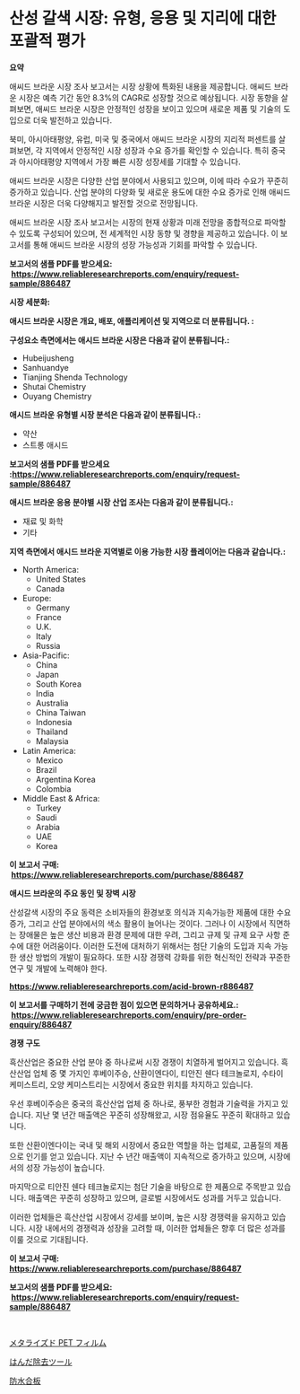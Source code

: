 <p><h1>산성 갈색 시장: 유형, 응용 및 지리에 대한 포괄적 평가</h1></p><p><strong>요약</strong></p>
<p><p>애씨드 브라운 시장 조사 보고서는 시장 상황에 특화된 내용을 제공합니다. 애씨드 브라운 시장은 예측 기간 동안 8.3%의 CAGR로 성장할 것으로 예상됩니다. 시장 동향을 살펴보면, 애씨드 브라운 시장은 안정적인 성장을 보이고 있으며 새로운 제품 및 기술의 도입으로 더욱 발전하고 있습니다.</p><p>북미, 아시아태평양, 유럽, 미국 및 중국에서 애씨드 브라운 시장의 지리적 퍼센트를 살펴보면, 각 지역에서 안정적인 시장 성장과 수요 증가를 확인할 수 있습니다. 특히 중국과 아시아태평양 지역에서 가장 빠른 시장 성장세를 기대할 수 있습니다.</p><p>애씨드 브라운 시장은 다양한 산업 분야에서 사용되고 있으며, 이에 따라 수요가 꾸준히 증가하고 있습니다. 산업 분야의 다양화 및 새로운 용도에 대한 수요 증가로 인해 애씨드 브라운 시장은 더욱 다양해지고 발전할 것으로 전망됩니다.</p><p>애씨드 브라운 시장 조사 보고서는 시장의 현재 상황과 미래 전망을 종합적으로 파악할 수 있도록 구성되어 있으며, 전 세계적인 시장 동향 및 경향을 제공하고 있습니다. 이 보고서를 통해 애씨드 브라운 시장의 성장 가능성과 기회를 파악할 수 있습니다.</p></p>
<p><strong>보고서의 샘플 PDF를 받으세요: &nbsp;<a href="https://www.reliableresearchreports.com/enquiry/request-sample/886487">https://www.reliableresearchreports.com/enquiry/request-sample/886487</a></strong></p>
<p><strong>시장 세분화:</strong></p>
<p><strong> 애시드 브라운 시장은 개요, 배포, 애플리케이션 및 지역으로 더 분류됩니다. :</strong></p>
<p><strong>구성요소 측면에서는 애시드 브라운 시장은 다음과 같이 분류됩니다.:</strong></p>
<p><ul><li>Hubeijusheng</li><li>Sanhuandye</li><li>Tianjing Shenda Technology</li><li>Shutai Chemistry</li><li>Ouyang Chemistry</li></ul></p>
<p><strong> 애시드 브라운 유형별 시장 분석은 다음과 같이 분류됩니다.:</strong></p>
<p><ul><li>약산</li><li>스트롱 애시드</li></ul></p>
<p><strong>보고서의 샘플 PDF를 받으세요 :<a href="https://www.reliableresearchreports.com/enquiry/request-sample/886487">https://www.reliableresearchreports.com/enquiry/request-sample/886487</a></strong></p>
<p><strong> 애시드 브라운 응용 분야별 시장 산업 조사는 다음과 같이 분류됩니다.:</strong></p>
<p><ul><li>재료 및 화학</li><li>기타</li></ul></p>
<p><strong>지역 측면에서 애시드 브라운 지역별로 이용 가능한 시장 플레이어는 다음과 같습니다.:</strong></p>
<p><ul>
    <li>
        North America:
        <ul>
            <li>United States</li>
            <li>Canada</li>
        </ul>
    </li>
    <li>
        Europe:
        <ul>
            <li>Germany</li>
            <li>France</li>
            <li>U.K.</li>
            <li>Italy</li>
            <li>Russia</li>
        </ul>
    </li>
    <li>
        Asia-Pacific:
        <ul>
            <li>China</li>
            <li>Japan</li>
            <li>South Korea</li>
            <li>India</li>
            <li>Australia</li>
            <li>China Taiwan</li>
            <li>Indonesia</li>
            <li>Thailand</li>
            <li>Malaysia</li>
        </ul>
    </li>
    <li>
        Latin America:
        <ul>
            <li>Mexico</li>
            <li>Brazil</li>
            <li>Argentina Korea</li>
            <li>Colombia</li>
        </ul>
    </li>
    <li>
        Middle East & Africa:
        <ul>
            <li>Turkey</li>
            <li>Saudi</li>
            <li>Arabia</li>
            <li>UAE</li>
            <li>Korea</li>
        </ul>
    </li>
    </ul></p>
<p><strong>이 보고서 구매: &nbsp;<a href="https://www.reliableresearchreports.com/purchase/886487">https://www.reliableresearchreports.com/purchase/886487</a></strong></p>
<p><strong>애시드 브라운의 주요 동인 및 장벽 시장</strong></p>
<p><p>산성갈색 시장의 주요 동력은 소비자들의 환경보호 의식과 지속가능한 제품에 대한 수요 증가, 그리고 산업 분야에서의 색소 활용이 늘어나는 것이다. 그러나 이 시장에서 직면하는 장애물은 높은 생산 비용과 환경 문제에 대한 우려, 그리고 규제 및 규제 요구 사항 준수에 대한 어려움이다. 이러한 도전에 대처하기 위해서는 첨단 기술의 도입과 지속 가능한 생산 방법의 개발이 필요하다. 또한 시장 경쟁력 강화를 위한 혁신적인 전략과 꾸준한 연구 및 개발에 노력해야 한다.</p></p>
<p><strong><a href="https://www.reliableresearchreports.com/acid-brown-r886487">https://www.reliableresearchreports.com/acid-brown-r886487</a></strong></p>
<p><strong>이 보고서를 구매하기 전에 궁금한 점이 있으면 문의하거나 공유하세요.: &nbsp;<a href="https://www.reliableresearchreports.com/enquiry/pre-order-enquiry/886487">https://www.reliableresearchreports.com/enquiry/pre-order-enquiry/886487</a></strong></p>
<p><strong>경쟁 구도</strong></p>
<p><p>흑산산업은 중요한 산업 분야 중 하나로써 시장 경쟁이 치열하게 벌어지고 있습니다. 흑산산업 업체 중 몇 가지인 후베이주승, 산환이엔다이, 티안진 쉔다 테크놀로지, 수타이 케미스트리, 오양 케미스트리는 시장에서 중요한 위치를 차지하고 있습니다.</p><p>우선 후베이주승은 중국의 흑산산업 업체 중 하나로, 풍부한 경험과 기술력을 가지고 있습니다. 지난 몇 년간 매출액은 꾸준히 성장해왔고, 시장 점유율도 꾸준히 확대하고 있습니다.</p><p>또한 산환이엔다이는 국내 및 해외 시장에서 중요한 역할을 하는 업체로, 고품질의 제품으로 인기를 얻고 있습니다. 지난 수 년간 매출액이 지속적으로 증가하고 있으며, 시장에서의 성장 가능성이 높습니다.</p><p>마지막으로 티안진 쉔다 테크놀로지는 첨단 기술을 바탕으로 한 제품으로 주목받고 있습니다. 매출액은 꾸준히 성장하고 있으며, 글로벌 시장에서도 성과를 거두고 있습니다.</p><p>이러한 업체들은 흑산산업 시장에서 강세를 보이며, 높은 시장 경쟁력을 유지하고 있습니다. 시장 내에서의 경쟁력과 성장을 고려할 때, 이러한 업체들은 향후 더 많은 성과를 이룰 것으로 기대됩니다.</p></p>
<p><strong>이 보고서 구매: &nbsp; <a href="https://www.reliableresearchreports.com/purchase/886487">https://www.reliableresearchreports.com/purchase/886487</a></strong></p>
<p><strong>보고서의 샘플 PDF를 받으세요: &nbsp;<a href="https://www.reliableresearchreports.com/enquiry/request-sample/886487">https://www.reliableresearchreports.com/enquiry/request-sample/886487</a></strong><strong></strong></p>
<p>&nbsp;</p>
<p><p><a href="https://medium.com/@stantonhane1/%E3%83%A1%E3%82%BF%E3%83%A9%E3%82%A4%E3%82%BApet%E3%83%95%E3%82%A3%E3%83%AB%E3%83%A0%E5%B8%82%E5%A0%B4%E5%88%86%E6%9E%90-%E3%81%9D%E3%81%AEcagr-%E5%B8%82%E5%A0%B4%E3%82%BB%E3%82%B0%E3%83%A1%E3%83%B3%E3%83%86%E3%83%BC%E3%82%B7%E3%83%A7%E3%83%B3-%E3%81%8A%E3%82%88%E3%81%B3%E3%82%B0%E3%83%AD%E3%83%BC%E3%83%90%E3%83%AB%E7%94%A3%E6%A5%AD%E3%81%AE%E6%A6%82%E8%A6%81-8e11283342a6">メタライズド PET フィルム</a></p><p><a href="https://medium.com/@antonehyatt1/%E3%81%AF%E3%82%93%E3%81%A0%E3%81%94%E3%81%A6%E7%94%A8%E5%85%B7%E5%B8%82%E5%A0%B4-%E7%AB%B6%E4%BA%89%E5%88%86%E6%9E%90-%E5%B8%82%E5%A0%B4%E3%83%88%E3%83%AC%E3%83%B3%E3%83%89%E3%81%8A%E3%82%88%E3%81%B32031%E5%B9%B4%E3%81%BE%E3%81%A7%E3%81%AE%E4%BA%88%E6%B8%AC-ddfba41ad8fe">はんだ除去ツール</a></p><p><a href="https://github.com/SarahFahey88/Market-Research-Report-List-1/blob/main/363555221715.md">防水合板</a></p></p>